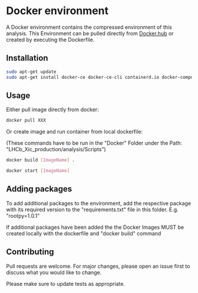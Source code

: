 # Docker environment

A Docker environment contains the compressed environment of this analysis.
This Environment can be pulled directly from [Docker.hub](https://hub.docker.com/) or created by executing the Dockerfile.
## Installation

```bash
sudo apt-get update
sudo apt-get install docker-ce docker-ce-cli containerd.io docker-compose-plugin
```

## Usage

Either pull image directly from docker:
```bash
docker pull XXX
```

Or create image and run container from local dockerfile:

(These commands have to be run in the "Docker" Folder under the Path: "LHCb_Xic_production/analysis/Scripts")

```bash
docker build [ImageName] .

docker start [ImageName]
```

## Adding packages

To add additional packages to the environment, add the respective package with its required version to the "requirements.txt" file in this folder.
E.g. "rootpy=1.0.1"

If additional packages have been added the the Docker Images MUST be created locally with the dockerfile and "docker build" command


## Contributing
Pull requests are welcome. For major changes, please open an issue first to discuss what you would like to change.

Please make sure to update tests as appropriate.

